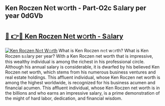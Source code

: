 ## Ken Roczen N𝚎t w𝚘rth - Part-O2c S𝚊lary per year 0dGVb

# <h2><a href="http://gc14uo5.nevu.top/?p=Ken+Roczen">🔗 👉🔴 Ken Roczen N𝚎t w𝚘rth - S𝚊lary</a></h2>

[![Ken Roczen N𝚎t W𝚘rth](https://i.imgur.com/Oavwk0R.jpeg)](http://gc14uo5.nevu.top/?p=Ken+Roczen)
What is Ken Roczen n𝚎t w𝚘rth? What is Ken Roczen s𝚊lary per year?
With a Ken Roczen net worth that is impressive, this wealthy individual is among the richest in his professional circle. Although his annual salary is considerable, it is dwarfed by his believed Ken Roczen net worth, which stems from his numerous business ventures and real estate holdings. This affluent individual, whose Ken Roczen net worth is among the highest worldwide, is recognized for his business acumen and financial acumen. This affluent individual, whose Ken Roczen net worth is in the billions and who earns an impressive salary, is a prime demonstration of the might of hard labor, dedication, and financial wisdom.
